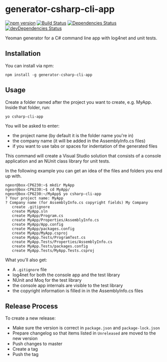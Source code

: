 # generator-csharp-cli-app

[![npm version](https://img.shields.io/npm/v/generator-csharp-cli-app.svg)](https://npmjs.org/package/generator-csharp-cli-app)
[![Build Status](https://travis-ci.org/ngeor/generator-csharp-cli-app.svg?branch=master)](https://travis-ci.org/ngeor/generator-csharp-cli-app)
[![Dependencies Status](https://david-dm.org/ngeor/generator-csharp-cli-app.svg)](https://david-dm.org/ngeor/generator-csharp-cli-app)
[![devDependencies Status](https://david-dm.org/ngeor/generator-csharp-cli-app/dev-status.svg)](https://david-dm.org/ngeor/generator-csharp-cli-app?type=dev)

Yeoman generator for a C# command line app with log4net and unit tests.

## Installation

You can install via npm:

	npm install -g generator-csharp-cli-app

## Usage

Create a folder named after the project you want to create, e.g. MyApp. Inside that folder, run:

	yo csharp-cli-app

You will be asked to enter:

- the project name (by default it is the folder name you're in)
- the company name (it will be added in the AssemblyInfo.cs files)
- if you want to use tabs or spaces for indentation of the generated files

This command will create a Visual Studio solution that consists of a console application and an NUnit class library for unit tests.

In the following example you can get an idea of the files and folders you end up with.

	ngeor@box-CP6230:~$ mkdir MyApp
	ngeor@box-CP6230:~$ cd MyApp/
	ngeor@box-CP6230:~/MyApp$ yo csharp-cli-app
	? Your project name: MyApp
	? Company name (for AssemblyInfo.cs copyright fields) My Company
	   create .gitignore
	   create MyApp.sln
	   create MyApp/Program.cs
	   create MyApp/Properties/AssemblyInfo.cs
	   create MyApp/App.config
	   create MyApp/packages.config
	   create MyApp/MyApp.csproj
	   create MyApp.Tests/ProgramTest.cs
	   create MyApp.Tests/Properties/AssemblyInfo.cs
	   create MyApp.Tests/packages.config
	   create MyApp.Tests/MyApp.Tests.csproj

What you'll also get:

- A `.gitignore` file
- log4net for both the console app and the test library
- NUnit and Moq for the test library
- the console app internals are visible to the test library
- the copyright information is filled in in the AssemblyInfo.cs files

## Release Process

To create a new release:

- Make sure the version is correct in `package.json` and `package-lock.json`
- Prepare changelog so that items listed in `Unreleased` are moved to the new version
- Push changes to master
- Create a tag
- Push the tag
